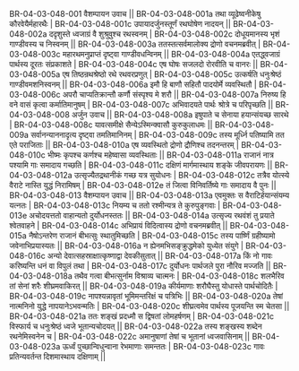 BR-04-03-048-001  	वैशम्पायन उवाच ||
BR-04-03-048-001a	तथा व्यूढेष्वनीकेषु कौरवेयैर्महारथैः |
BR-04-03-048-001c	उपायादर्जुनस्तूर्णं रथघोषेण नादयन् ||
BR-04-03-048-002a	ददृशुस्ते ध्वजाग्रं वै शुश्रुवुश्च रथस्वनम् |
BR-04-03-048-002c	दोधूयमानस्य भृशं गाण्डीवस्य च निस्वनम् ||
BR-04-03-048-003a	ततस्तत्सर्वमालोक्य द्रोणो वचनमब्रवीत् |
BR-04-03-048-003c	महारथमनुप्राप्तं दृष्ट्वा गाण्डीवधन्विनम् ||
BR-04-03-048-004a	एतद्ध्वजाग्रं पार्थस्य दूरतः संप्रकाशते |
BR-04-03-048-004c	एष घोषः सजलदो रोरवीति च वानरः ||
BR-04-03-048-005a	एष तिष्ठन्रथश्रेष्ठो रथे रथवरप्रणुत् |
BR-04-03-048-005c	उत्कर्षति धनुःश्रेष्ठं गाण्डीवमशनिस्वनम् ||
BR-04-03-048-006a	इमौ हि बाणौ सहितौ पादयोर्मे व्यवस्थितौ |
BR-04-03-048-006c	अपरौ चाप्यतिक्रान्तौ कर्णौ संस्पृश्य मे शरौ ||
BR-04-03-048-007a	निरुष्य हि वने वासं कृत्वा कर्मातिमानुषम् |
BR-04-03-048-007c	अभिवादयते पार्थः श्रोत्रे च परिपृच्छति ||
BR-04-03-048-008  	अर्जुन उवाच ||
BR-04-03-048-008a	इषुपाते च सेनाया हयान्संयच्छ सारथे |
BR-04-03-048-008c	यावत्समीक्षे सैन्येऽस्मिन्क्वासौ कुरुकुलाधमः ||
BR-04-03-048-009a	सर्वानन्याननादृत्य दृष्ट्वा तमतिमानिनम् |
BR-04-03-048-009c	तस्य मूर्ध्नि पतिष्यामि तत एते पराजिताः ||
BR-04-03-048-010a	एष व्यवस्थितो द्रोणो द्रौणिश्च तदनन्तरम् |
BR-04-03-048-010c	भीष्मः कृपश्च कर्णश्च महेष्वासा व्यवस्थिताः ||
BR-04-03-048-011a	राजानं नात्र पश्यामि गाः समादाय गच्छति |
BR-04-03-048-011c	दक्षिणं मार्गमास्थाय शङ्के जीवपरायणः ||
BR-04-03-048-012a	उत्सृज्यैतद्रथानीकं गच्छ यत्र सुयोधनः |
BR-04-03-048-012c	तत्रैव योत्स्ये वैराटे नास्ति युद्धं निरामिषम् |
BR-04-03-048-012e 	तं जित्वा विनिवर्तिष्ये गाः समादाय वै पुनः ||
BR-04-03-048-013  	वैशम्पायन उवाच ||
BR-04-03-048-013a	एवमुक्तः स वैराटिर्हयान्संयम्य यत्नतः |
BR-04-03-048-013c	नियम्य च ततो रश्मीन्यत्र ते कुरुपुङ्गवाः |
BR-04-03-048-013e 	अचोदयत्ततो वाहान्यतो दुर्योधनस्ततः ||
BR-04-03-048-014a	उत्सृज्य रथवंशं तु प्रयाते श्वेतवाहने |
BR-04-03-048-014c	अभिप्रायं विदित्वास्य द्रोणो वचनमब्रवीत् ||
BR-04-03-048-015a	नैषोऽन्तरेण राजानं बीभत्सुः स्थातुमिच्छति |
BR-04-03-048-015c	तस्य पार्ष्णिं ग्रहीष्यामो जवेनाभिप्रयास्यतः ||
BR-04-03-048-016a	न ह्येनमभिसङ्क्रुद्धमेको युध्येत संयुगे |
BR-04-03-048-016c	अन्यो देवात्सहस्राक्षात्कृष्णाद्वा देवकीसुतात् ||
BR-04-03-048-017a	किं नो गावः करिष्यन्ति धनं वा विपुलं तथा |
BR-04-03-048-017c	दुर्योधनः पार्थजले पुरा नौरिव मज्जति ||
BR-04-03-048-018a	तथैव गत्वा बीभत्सुर्नाम विश्राव्य चात्मनः |
BR-04-03-048-018c	शलभैरिव तां सेनां शरैः शीघ्रमवाकिरत् ||
BR-04-03-048-019a	कीर्यमाणाः शरौघैस्तु योधास्ते पार्थचोदितैः |
BR-04-03-048-019c	नापश्यन्नावृतां भूमिमन्तरिक्षं च पत्रिभिः ||
BR-04-03-048-020a	तेषां नात्मनिनो युद्धे नापयानेऽभवन्मतिः |
BR-04-03-048-020c	शीघ्रत्वमेव पार्थस्य पूजयन्ति स्म चेतसा ||
BR-04-03-048-021a	ततः शङ्खं प्रदध्मौ स द्विषतां लोमहर्षणम् |
BR-04-03-048-021c	विस्फार्य च धनुःश्रेष्ठं ध्वजे भूतान्यचोदयत् ||
BR-04-03-048-022a	तस्य शङ्खस्य शब्देन रथनेमिस्वनेन च |
BR-04-03-048-022c	अमानुषाणां तेषां च भूतानां ध्वजवासिनाम् ||
BR-04-03-048-023a	ऊर्ध्वं पुच्छान्विधुन्वाना रेभमाणाः समन्ततः |
BR-04-03-048-023c	गावः प्रतिन्यवर्तन्त दिशमास्थाय दक्षिणाम् ||
